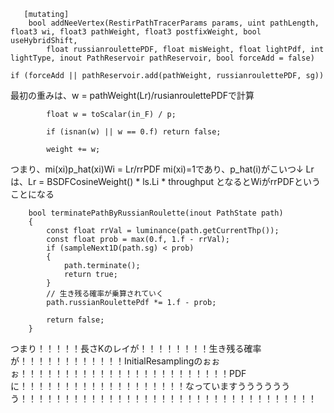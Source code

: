 ```
   [mutating]
    bool addNeeVertex(RestirPathTracerParams params, uint pathLength, float3 wi, float3 pathWeight, float3 postfixWeight, bool useHybridShift,
        float russianroulettePDF, float misWeight, float lightPdf, int lightType, inout PathReservoir pathReservoir, bool forceAdd = false)

```

```
if (forceAdd || pathReservoir.add(pathWeight, russianroulettePDF, sg))
```

最初の重みは、w = pathWeight(Lr)/rusianroulettePDFで計算
```
        float w = toScalar(in_F) / p;

        if (isnan(w) || w == 0.f) return false;

        weight += w;
```
つまり、mi(xi)p_hat(xi)Wi = Lr/rrPDF
mi(xi)=1であり、p_hat(i)がこいつ↓
Lrは、Lr = BSDFCosineWeight() * ls.Li * throughput
となるとWiがrrPDFということになる


```
    bool terminatePathByRussianRoulette(inout PathState path)
    {
        const float rrVal = luminance(path.getCurrentThp());
        const float prob = max(0.f, 1.f - rrVal);
        if (sampleNext1D(path.sg) < prob)
        {
            path.terminate();
            return true;
        }
        // 生き残る確率が乗算されていく
        path.russianRoulettePdf *= 1.f - prob;

        return false;
    }
```

つまり！！！！！長さKのレイが！！！！！！！！生き残る確率が！！！！！！！！！！！！InitialResamplingのぉぉぉ！！！！！！！！！！！！！！！！！！！！！！！！PDFに！！！！！！！！！！！！！！！！！！！なっていますううううううう！！！！！！！！！！！！！！！！！！！！！！！！！！！！！！！！！！